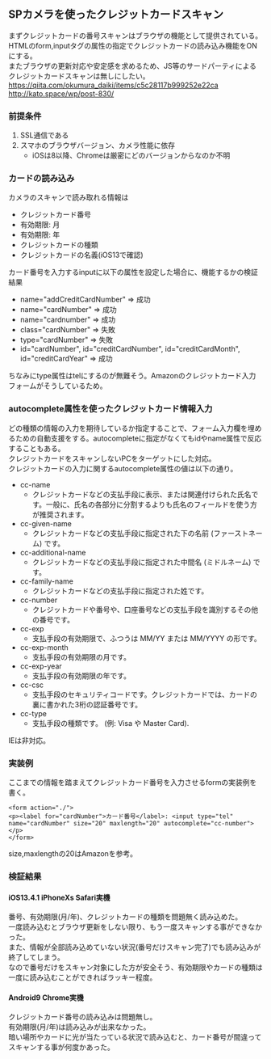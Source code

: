 ## SPカメラを使ったクレジットカードスキャン
まずクレジットカードの番号スキャンはブラウザの機能として提供されている。  
HTMLのform,inputタグの属性の指定でクレジットカードの読み込み機能をONにする。  
またブラウザの更新対応や安定感を求めるため、JS等のサードパーティによるクレジットカードスキャンは無しにしたい。  
https://qiita.com/okumura_daiki/items/c5c28117b999252e22ca  
http://kato.space/wp/post-830/  

### 前提条件
1. SSL通信である
2. スマホのブラウザバージョン、カメラ性能に依存
	- iOSは8以降、Chromeは厳密にどのバージョンからなのか不明

### カードの読み込み
カメラのスキャンで読み取れる情報は  

- クレジットカード番号
- 有効期限: 月
- 有効期限: 年
- クレジットカードの種類
- クレジットカードの名義(iOS13で確認)

カード番号を入力するinputに以下の属性を設定した場合に、機能するかの検証結果  

- name="addCreditCardNumber" => 成功
- name="cardNumber" => 成功
- name="cardnumber" => 成功
- class="cardNumber" => 失敗
- type="cardNumber" => 失敗
- id="cardNumber", id="creditCardNumber", id="creditCardMonth", id="creditCardYear" => 成功

ちなみにtype属性はtelにするのが無難そう。Amazonのクレジットカード入力フォームがそうしているため。  

### autocomplete属性を使ったクレジットカード情報入力
どの種類の情報の入力を期待しているか指定することで、フォーム入力欄を埋めるための自動支援をする。autocompleteに指定がなくてもidやname属性で反応することもある。  
クレジットカードをスキャンしないPCをターゲットにした対応。  
クレジットカードの入力に関するautocomplete属性の値は以下の通り。  

- cc-name
	- クレジットカードなどの支払手段に表示、または関連付けられた氏名です。一般に、氏名の各部分に分割するよりも氏名のフィールドを使う方が推奨されます。
- cc-given-name
	- クレジットカードなどの支払手段に指定された下の名前 (ファーストネーム) です。
- cc-additional-name
	- クレジットカードなどの支払手段に指定された中間名 (ミドルネーム) です。
- cc-family-name
	- クレジットカードなどの支払手段に指定された姓です。
- cc-number
	- クレジットカードや番号や、口座番号などの支払手段を識別するその他の番号です。
- cc-exp
	- 支払手段の有効期限で、ふつうは MM/YY または MM/YYYY の形です。
- cc-exp-month
	- 支払手段の有効期限の月です。
- cc-exp-year
	- 支払手段の有効期限の年です。
- cc-csc
	- 支払手段のセキュリティコードです。クレジットカードでは、カードの裏に書かれた3桁の認証番号です。
- cc-type
	- 支払手段の種類です。 (例: Visa や Master Card).

IEは非対応。

### 実装例
ここまでの情報を踏まえてクレジットカード番号を入力させるformの実装例を書く。  
```
<form action="./">
<p><label for="cardNumber">カード番号</label>: <input type="tel" name="cardNumber" size="20" maxlength="20" autocomplete="cc-number"></p>
</form>
```
size,maxlengthの20はAmazonを参考。  

### 検証結果
#### iOS13.4.1 iPhoneXs Safari実機  
番号、有効期限(月/年)、クレジットカードの種類を問題無く読み込めた。  
一度読み込むとブラウザ更新をしない限り、もう一度スキャンする事ができなかった。  
また、情報が全部読み込めていない状況(番号だけスキャン完了)でも読み込みが終了してしまう。  
なので番号だけをスキャン対象にした方が安全そう、有効期限やカードの種類は一度に読み込むことができればラッキー程度。  

#### Android9 Chrome実機
クレジットカード番号の読み込みは問題無し。  
有効期限(月/年)は読み込みが出来なかった。  
暗い場所やカードに光が当たっている状況で読み込むと、カード番号が間違ってスキャンする事が何度かあった。  